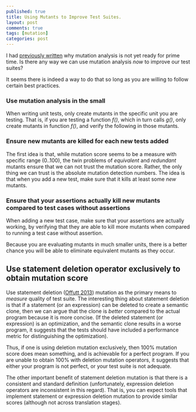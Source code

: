 ```yaml
---
published: true
title: Using Mutants to Improve Test Suites.
layout: post
comments: true
tags: [mutation]
categories: post
---
```


I had [previously written](/post/2015/10/01/should-we-use-mutation-score/) why
mutation analysis is not yet ready for prime time. Is there any way we can use
mutation analysis *now* to improve our test suites?

It seems there is indeed a way to do that so long as you are willing to follow
certain best practices.

### Use mutation analysis in the small

When writing unit tests, only create mutants in the specific unit you
are testing. That is, if you are testing a function *f()*, which in
turn calls *g()*, only create mutants in function *f()*, and verify
the following in those mutants.

### Ensure new mutants are killed for each new tests added

The first idea is that, while mutation score seems to be a measure with
specific range (0..100), the twin problems of *equivalent* and *redundant*
mutants ensure that we can not trust the mutation score. Rather, the only
thing we can trust is the absolute mutation detection numbers. The idea
is that when you add a new test, make sure that it kills at least some
*new* mutants.

### Ensure that your assertions actually kill new mutants compared to test cases without assertions

When adding a new test case, make sure that your assertions are
actually working, by verifying that they are able to kill more mutants
when compared to running a test case without assertion.

Because you are evaluating mutants in much smaller units, there is a better
chance you will be able to eliminate equivalent mutants as they occur.

## Use statement deletion operator exclusively to obtain mutation score

Use statement deletion ([Offutt 2013](/references#offutt2013empirical)) mutation as the primary means to
*measure* quality of test suite. The interesting thing about statement
deletion is that if a statement (or an expression) can be deleted to
create a semantic clone, then we can argue that the clone
is *better* compared to the actual program because it is more
concise. (If the deleted statement (or expression) is an optimization,
and the semantic clone results in a worse program, it suggests that
the tests should have included a performance metric for distinguishing
the optimization).

Thus, if one is using deletion mutation exclusively, then 100% mutation
score does mean something, and is achievable for a perfect program. If
you are unable to obtain 100% with deletion mutation operators, it
suggests that either your program is not perfect, or your test suite is
not adequate.

The other important benefit of statement deletion mutation
is that there is a consistent and standard definition (unfortunately,
expression deletion operators are inconsistent in this regard). That is, you
can expect tools that implement statement or expression deletion
mutation to provide similar scores (although not across translation stages).
